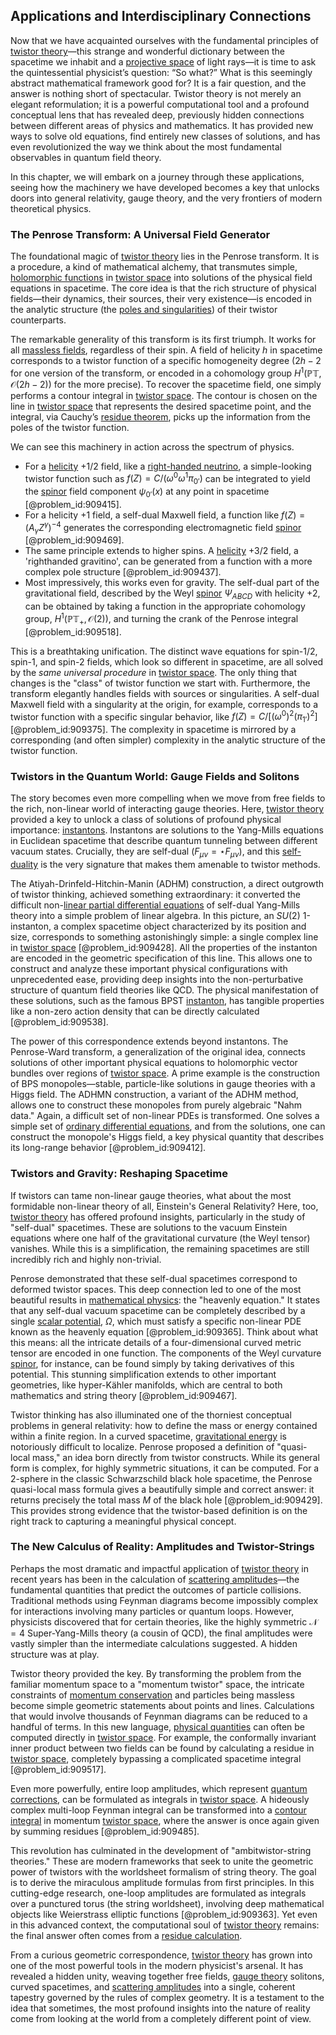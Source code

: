 ## Applications and Interdisciplinary Connections

Now that we have acquainted ourselves with the fundamental principles of [twistor theory](@article_id:158255)—this strange and wonderful dictionary between the spacetime we inhabit and a [projective space](@article_id:149455) of light rays—it is time to ask the quintessential physicist’s question: “So what?” What is this seemingly abstract mathematical framework good for? It is a fair question, and the answer is nothing short of spectacular. Twistor theory is not merely an elegant reformulation; it is a powerful computational tool and a profound conceptual lens that has revealed deep, previously hidden connections between different areas of physics and mathematics. It has provided new ways to solve old equations, find entirely new classes of solutions, and has even revolutionized the way we think about the most fundamental observables in quantum field theory.

In this chapter, we will embark on a journey through these applications, seeing how the machinery we have developed becomes a key that unlocks doors into general relativity, gauge theory, and the very frontiers of modern theoretical physics.

### The Penrose Transform: A Universal Field Generator

The foundational magic of [twistor theory](@article_id:158255) lies in the Penrose transform. It is a procedure, a kind of mathematical alchemy, that transmutes simple, [holomorphic functions](@article_id:158069) in [twistor space](@article_id:159212) into solutions of the physical field equations in spacetime. The core idea is that the rich structure of physical fields—their dynamics, their sources, their very existence—is encoded in the analytic structure (the [poles and singularities](@article_id:169723)) of their twistor counterparts.

The remarkable generality of this transform is its first triumph. It works for all [massless fields](@article_id:157289), regardless of their spin. A field of helicity $h$ in spacetime corresponds to a twistor function of a specific homogeneity degree ($2h-2$ for one version of the transform, or encoded in a cohomology group $H^1(\mathbb{PT}, \mathcal{O}(2h-2))$ for the more precise). To recover the spacetime field, one simply performs a contour integral in [twistor space](@article_id:159212). The contour is chosen on the line in [twistor space](@article_id:159212) that represents the desired spacetime point, and the integral, via Cauchy’s [residue theorem](@article_id:164384), picks up the information from the poles of the twistor function.

We can see this machinery in action across the spectrum of physics.
- For a [helicity](@article_id:157139) $+1/2$ field, like a [right-handed neutrino](@article_id:160969), a simple-looking twistor function such as $f(Z) = C/(\omega^0 \omega^1 \pi_{0'})$ can be integrated to yield the [spinor](@article_id:153967) field component $\psi_{0'}(x)$ at any point in spacetime [@problem_id:909415].
- For a helicity $+1$ field, a self-dual Maxwell field, a function like $f(Z) = (A_\gamma Z^\gamma)^{-4}$ generates the corresponding electromagnetic field [spinor](@article_id:153967) [@problem_id:909469].
- The same principle extends to higher spins. A [helicity](@article_id:157139) $+3/2$ field, a 'righthanded gravitino', can be generated from a function with a more complex pole structure [@problem_id:909437].
- Most impressively, this works even for gravity. The self-dual part of the gravitational field, described by the Weyl [spinor](@article_id:153967) $\Psi_{ABCD}$ with helicity $+2$, can be obtained by taking a function in the appropriate cohomology group, $H^1(\mathbb{PT}_+, \mathcal{O}(2))$, and turning the crank of the Penrose integral [@problem_id:909518].

This is a breathtaking unification. The distinct wave equations for spin-1/2, spin-1, and spin-2 fields, which look so different in spacetime, are all solved by the *same universal procedure* in [twistor space](@article_id:159212). The only thing that changes is the "class" of twistor function we start with. Furthermore, the transform elegantly handles fields with sources or singularities. A self-dual Maxwell field with a singularity at the origin, for example, corresponds to a twistor function with a specific singular behavior, like $f(Z) = C/[(\omega^0)^2 (\pi_{1'})^2]$ [@problem_id:909375]. The complexity in spacetime is mirrored by a corresponding (and often simpler) complexity in the analytic structure of the twistor function.

### Twistors in the Quantum World: Gauge Fields and Solitons

The story becomes even more compelling when we move from free fields to the rich, non-linear world of interacting gauge theories. Here, [twistor theory](@article_id:158255) provided a key to unlock a class of solutions of profound physical importance: [instantons](@article_id:152997). Instantons are solutions to the Yang-Mills equations in Euclidean spacetime that describe quantum tunneling between different vacuum states. Crucially, they are self-dual ($F_{\mu\nu} = \star F_{\mu\nu}$), and this [self-duality](@article_id:139774) is the very signature that makes them amenable to twistor methods.

The Atiyah-Drinfeld-Hitchin-Manin (ADHM) construction, a direct outgrowth of twistor thinking, achieved something extraordinary: it converted the difficult non-[linear partial differential equations](@article_id:170591) of self-dual Yang-Mills theory into a simple problem of linear algebra. In this picture, an $SU(2)$ 1-instanton, a complex spacetime object characterized by its position and size, corresponds to something astonishingly simple: a single complex line in [twistor space](@article_id:159212) [@problem_id:909428]. All the properties of the instanton are encoded in the geometric specification of this line. This allows one to construct and analyze these important physical configurations with unprecedented ease, providing deep insights into the non-perturbative structure of quantum field theories like QCD. The physical manifestation of these solutions, such as the famous BPST [instanton](@article_id:137228), has tangible properties like a non-zero action density that can be directly calculated [@problem_id:909538].

The power of this correspondence extends beyond instantons. The Penrose-Ward transform, a generalization of the original idea, connects solutions of other important physical equations to holomorphic vector bundles over regions of [twistor space](@article_id:159212). A prime example is the construction of BPS monopoles—stable, particle-like solutions in gauge theories with a Higgs field. The ADHMN construction, a variant of the ADHM method, allows one to construct these monopoles from purely algebraic "Nahm data." Again, a difficult set of non-linear PDEs is transformed. One solves a simple set of [ordinary differential equations](@article_id:146530), and from the solutions, one can construct the monopole's Higgs field, a key physical quantity that describes its long-range behavior [@problem_id:909412].

### Twistors and Gravity: Reshaping Spacetime

If twistors can tame non-linear gauge theories, what about the most formidable non-linear theory of all, Einstein's General Relativity? Here, too, [twistor theory](@article_id:158255) has offered profound insights, particularly in the study of "self-dual" spacetimes. These are solutions to the vacuum Einstein equations where one half of the gravitational curvature (the Weyl tensor) vanishes. While this is a simplification, the remaining spacetimes are still incredibly rich and highly non-trivial.

Penrose demonstrated that these self-dual spacetimes correspond to deformed twistor spaces. This deep connection led to one of the most beautiful results in [mathematical physics](@article_id:264909): the "heavenly equation." It states that any self-dual vacuum spacetime can be completely described by a single [scalar potential](@article_id:275683), $\Omega$, which must satisfy a specific non-linear PDE known as the heavenly equation [@problem_id:909365]. Think about what this means: all the intricate details of a four-dimensional curved metric tensor are encoded in one function. The components of the Weyl curvature [spinor](@article_id:153967), for instance, can be found simply by taking derivatives of this potential. This stunning simplification extends to other important geometries, like hyper-Kähler manifolds, which are central to both mathematics and string theory [@problem_id:909467].

Twistor thinking has also illuminated one of the thorniest conceptual problems in general relativity: how to define the mass or energy contained within a finite region. In a curved spacetime, [gravitational energy](@article_id:193232) is notoriously difficult to localize. Penrose proposed a definition of "quasi-local mass," an idea born directly from twistor constructs. While its general form is complex, for highly symmetric situations, it can be computed. For a 2-sphere in the classic Schwarzschild black hole spacetime, the Penrose quasi-local mass formula gives a beautifully simple and correct answer: it returns precisely the total mass $M$ of the black hole [@problem_id:909429]. This provides strong evidence that the twistor-based definition is on the right track to capturing a meaningful physical concept.

### The New Calculus of Reality: Amplitudes and Twistor-Strings

Perhaps the most dramatic and impactful application of [twistor theory](@article_id:158255) in recent years has been in the calculation of [scattering amplitudes](@article_id:154875)—the fundamental quantities that predict the outcomes of particle collisions. Traditional methods using Feynman diagrams become impossibly complex for interactions involving many particles or quantum loops. However, physicists discovered that for certain theories, like the highly symmetric $\mathcal{N}=4$ Super-Yang-Mills theory (a cousin of QCD), the final amplitudes were vastly simpler than the intermediate calculations suggested. A hidden structure was at play.

Twistor theory provided the key. By transforming the problem from the familiar momentum space to a "momentum twistor" space, the intricate constraints of [momentum conservation](@article_id:149470) and particles being massless become simple geometric statements about points and lines. Calculations that would involve thousands of Feynman diagrams can be reduced to a handful of terms. In this new language, [physical quantities](@article_id:176901) can often be computed directly in [twistor space](@article_id:159212). For example, the conformally invariant inner product between two fields can be found by calculating a residue in [twistor space](@article_id:159212), completely bypassing a complicated spacetime integral [@problem_id:909517].

Even more powerfully, entire loop amplitudes, which represent [quantum corrections](@article_id:161639), can be formulated as integrals in [twistor space](@article_id:159212). A hideously complex multi-loop Feynman integral can be transformed into a [contour integral](@article_id:164220) in momentum [twistor space](@article_id:159212), where the answer is once again given by summing residues [@problem_id:909485].

This revolution has culminated in the development of "ambitwistor-string theories." These are modern frameworks that seek to unite the geometric power of twistors with the worldsheet formalism of string theory. The goal is to derive the miraculous amplitude formulas from first principles. In this cutting-edge research, one-loop amplitudes are formulated as integrals over a punctured torus (the string worldsheet), involving deep mathematical objects like Weierstrass elliptic functions [@problem_id:909363]. Yet even in this advanced context, the computational soul of [twistor theory](@article_id:158255) remains: the final answer often comes from a [residue calculation](@article_id:174093).

From a curious geometric correspondence, [twistor theory](@article_id:158255) has grown into one of the most powerful tools in the modern physicist's arsenal. It has revealed a hidden unity, weaving together free fields, [gauge theory](@article_id:142498) solitons, curved spacetimes, and [scattering amplitudes](@article_id:154875) into a single, coherent tapestry governed by the rules of complex geometry. It is a testament to the idea that sometimes, the most profound insights into the nature of reality come from looking at the world from a completely different point of view.